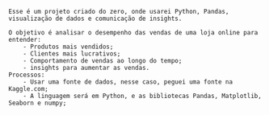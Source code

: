     Esse é um projeto criado do zero, onde usarei Python, Pandas, visualização de dados e comunicação de insights. 

    O objetivo é analisar o desempenho das vendas de uma loja online para entender:
        - Produtos mais vendidos;
        - Clientes mais lucrativos;
        - Comportamento de vendas ao longo do tempo; 
        - insights para aumentar as vendas.
    Processos:
        - Usar uma fonte de dados, nesse caso, peguei uma fonte na Kaggle.com;
        - A linguagem será em Python, e as bibliotecas Pandas, Matplotlib, Seaborn e numpy;
        
    